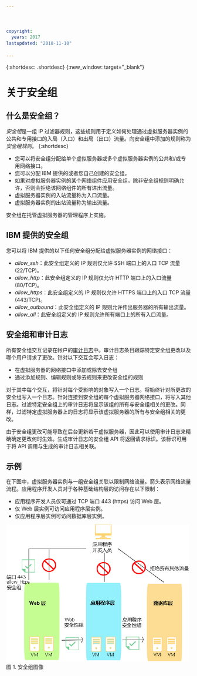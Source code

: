 ```yaml
---



copyright:
  years: 2017
lastupdated: "2018-11-10"

---
```


{:shortdesc: .shortdesc}
{:new_window: target="_blank"}

# 关于安全组

## 什么是安全组？
*安全组*是一组 IP 过滤器规则，这些规则用于定义如何处理通过虚拟服务器实例的公共和专用接口的入局（入口）和出局（出口）流量。向安全组中添加的规则称为*安全组规则*。
{:shortdesc}

* 您可以将安全组分配给单个虚拟服务器或多个虚拟服务器实例的公共和/或专用网络接口。
* 您可以分配 IBM 提供的或者您自己创建的安全组。
* 如果对虚拟服务器实例的某个网络组件应用安全组，除非安全组规则明确允许，否则会拒绝该网络组件的所有进出流量。
* 虚拟服务器实例的入站流量称为入口流量。
* 虚拟服务器实例的出站流量称为输出流量。

安全组在托管虚拟服务器的管理程序上实施。

## IBM 提供的安全组
您可以将 IBM 提供的以下任何安全组分配给虚拟服务器实例的网络接口：

* *allow_ssh*：此安全组定义的 IP 规则仅允许 SSH 端口上的入口 TCP 流量 (22/TCP)。
* *allow_http*：此安全组定义的 IP 规则仅允许 HTTP 端口上的入口流量 (80/TCP)。
* *allow_https*：此安全组定义的 IP 规则仅允许 HTTPS 端口上的入口 TCP 流量 (443/TCP)。
* *allow_outbound*：此安全组定义的 IP 规则允许传出服务器的所有输出流量。
* *allow_all*：此安全组定义的 IP 规则允许所有端口上的所有入口流量。

## 安全组和审计日志
所有安全组交互记录在帐户的[审计日志](/docs/customer-portal/cpmonenv.html#cp_viewacctauditlog)中。审计日志条目跟踪特定安全组更改以及哪个用户请求了更改。针对以下交互会写入日志：
* 在虚拟服务器的网络接口中添加或除去安全组
* 通过添加规则、编辑规则或除去规则来更改安全组的规则

对于其中每个交互，将针对每个受影响的对象写入一个日志。将始终针对所更改的安全组写入一个日志。针对连接到安全组的每个虚拟服务器网络接口，将写入其他日志。过滤特定安全组上的审计日志将显示该组的所有与安全组相关的更改。同样，过滤特定虚拟服务器上的日志将显示该虚拟服务器的所有与安全组相关的更改。

由于安全组更改可能导致在后台更新若干虚拟服务器，因此可以使用审计日志来精确确定更改何时生效。生成审计日志的安全组 API 将返回请求标识。该标识可用于将 API 调用与生成的审计日志相关联。

## 示例
在下图中，虚拟服务器实例与一组安全组关联以限制网络流量。箭头表示网络流量流程。应用程序开发人员对于各种基础结构层的访问存在以下限制：

* 应用程序开发人员仅可通过 TCP 端口 443 (https) 访问 Web 层。
* 仅 Web 层实例可访问应用程序层实例。
* 仅应用程序层实例可访问数据库层实例。 

![安全组图像](images/SecurityGroups.png "图像显示启用了一组安全组的网络流量的流程") 图 1. 安全组图像


